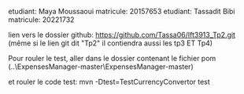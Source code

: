 etudiant: Maya Moussaoui matricule: 20157653 etudiant: Tassadit Bibi matricule: 20221732

lien vers le dossier github: https://github.com/Tassa06/Ift3913_Tp2.git
(même si le lien git dit "Tp2" il contiendra aussi les tp3 ET Tp4)

Pour rouler le test, aller dans le dossier contenant le fichier pom
(..\ExpensesManager-master\ExpensesManager-master)

et rouler le code test:
mvn -Dtest=TestCurrencyConvertor test
